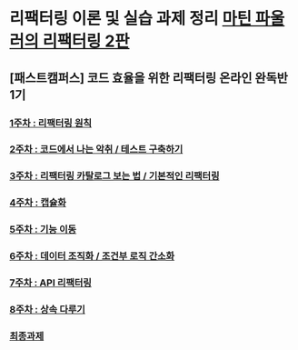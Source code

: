 # 리팩터링 이론 및 실습 과제 정리 [마틴 파울러의 리팩터링 2판](http://www.kyobobook.co.kr/product/detailViewKor.laf?mallGb=KOR&ejkGb=KOR&barcode=9791162242742)
## [패스트캠퍼스] 코드 효율을 위한 리팩터링 온라인 완독반 1기 

### [1주차 : 리팩터링 원칙](과제/1주차.md)
### [2주차 : 코드에서 나는 악취 / 테스트 구축하기](과제/2주차.md)
### [3주차 : 리팩터링 카탈로그 보는 법 / 기본적인 리팩터링](과제/3주차.md)
### [4주차 : 캡슐화](과제/4주차.md)
### [5주차 : 기능 이동](과제/5주차.md)
### [6주차 : 데이터 조직화 / 조건부 로직 간소화](과제/6주차.md)
### [7주차 : API 리팩터링](과제/7주차.md)
### [8주차 : 상속 다루기](과제/8주차.md)
### [최종과제](과제/최종과제.md)


